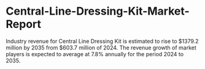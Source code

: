 # Central-Line-Dressing-Kit-Market-Report
Industry revenue for Central Line Dressing Kit is estimated to rise to $1379.2 million by 2035 from $603.7 million of 2024. The revenue growth of market players is expected to average at 7.8% annually for the period 2024 to 2035.
